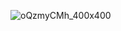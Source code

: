 ![oQzmyCMh_400x400](https://github.com/ShaharGarin/shahargarin.github.io/assets/121550005/ca90a6d9-1f8f-429c-962e-7ce9efa8c679)
